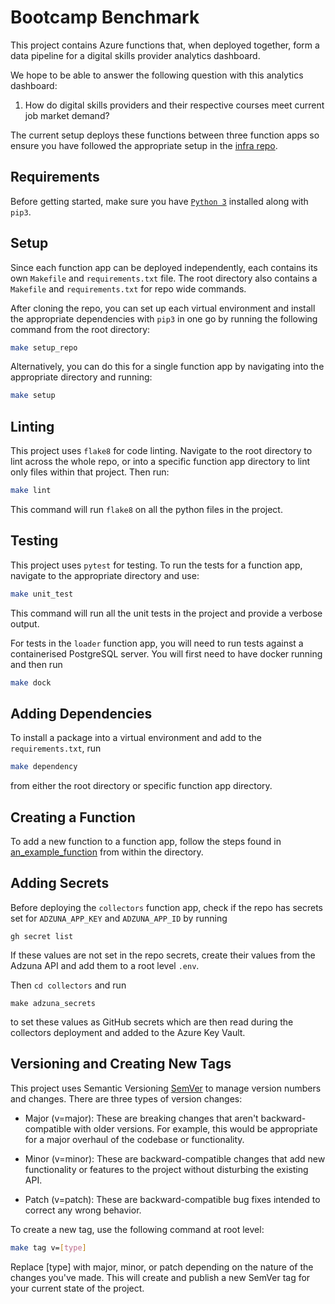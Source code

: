 # Bootcamp Benchmark

This project contains Azure functions that, when deployed together, form a data pipeline for a digital skills provider analytics dashboard. 

We hope to be able to answer the following question with this analytics dashboard:

1. How do digital skills providers and their respective courses meet current job market demand?

The current setup deploys these functions between three function apps so ensure you have followed the appropriate setup in the [infra repo](https://github.com/northcoders-dev/bootcamp_benchmark_infra). 

## Requirements

Before getting started, make sure you have [`Python 3`](https://www.python.org/downloads/) installed along with `pip3`. 

## Setup

Since each function app can be deployed independently, each contains its own `Makefile` and `requirements.txt` file. The root directory also contains a `Makefile` and `requirements.txt` for repo wide commands. 

After cloning the repo, you can set up each virtual environment and install the appropriate dependencies with `pip3` in one go by running the following command from the root directory:

```bash
make setup_repo
```

Alternatively, you can do this for a single function app by navigating into the appropriate directory and running:

```bash
make setup
```

## Linting

This project uses `flake8` for code linting. Navigate to the root directory to lint across the whole repo, or into a specific function app directory to lint only files within that project. Then run:

```bash
make lint
```

This command will run `flake8` on all the python files in the project.

## Testing

This project uses `pytest` for testing. To run the tests for a function app, navigate to the appropriate directory and use:

```bash
make unit_test
```

This command will run all the unit tests in the project and provide a verbose output.

For tests in the `loader` function app, you will need to run tests against a containerised PostgreSQL server. You will first need to have docker running and then run 
```bash
make dock
```

## Adding Dependencies

To install a package into a virtual environment and add to the `requirements.txt`, run

```bash
make dependency
```

from either the root directory or specific function app directory.

## Creating a Function

To add a new function to a function app, follow the steps found in [an_example_function](an_example_function/readme.md) from within the directory.

## Adding Secrets

Before deploying the `collectors` function app, check if the repo has secrets set for `ADZUNA_APP_KEY` and `ADZUNA_APP_ID` by running 
```
gh secret list
```

If these values are not set in the repo secrets, create their values from the Adzuna API and add them to a root level `.env`.

Then `cd collectors` and run 
```
make adzuna_secrets
``` 

to set these values as GitHub secrets which are then read during the collectors deployment and added to the Azure Key Vault.

## Versioning and Creating New Tags

This project uses Semantic Versioning [SemVer](https://semver.org/) to manage version numbers and changes. There are three types of version changes:

- Major (v=major): These are breaking changes that aren't backward-compatible with older versions. For example, this would be appropriate for a major overhaul of the codebase or functionality.

- Minor (v=minor): These are backward-compatible changes that add new functionality or features to the project without disturbing the existing API.

- Patch (v=patch): These are backward-compatible bug fixes intended to correct any wrong behavior.

To create a new tag, use the following command at root level:

```bash
make tag v=[type]
```

Replace [type] with major, minor, or patch depending on the nature of the changes you've made. This will create and publish a new SemVer tag for your current state of the project.
